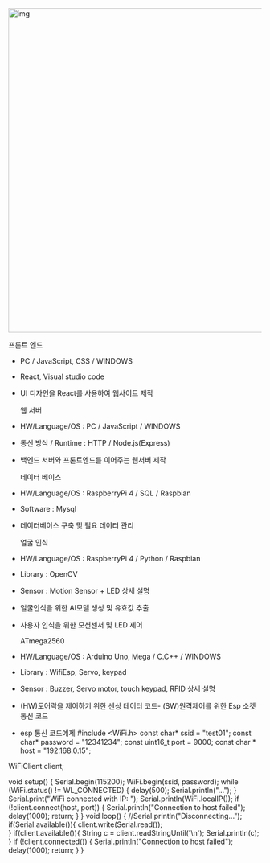 <img width="645" alt="img" src="https://github.com/user-attachments/assets/1acb00e2-289c-4872-8bdf-a63b1aed2a42">

  프론트 엔드
- PC / JavaScript, CSS / WINDOWS
- React, Visual studio code
- UI 디자인을 React를 사용하여 웹사이트 제작


  웹 서버
- HW/Language/OS : PC / JavaScript / WINDOWS
- 통신 방식 / Runtime : HTTP / Node.js(Express)
- 백엔드 서버와 프론트엔드를 이어주는 웹서버 제작


  데이터 베이스
- HW/Language/OS : RaspberryPi 4 / SQL / Raspbian
- Software : Mysql
- 데이터베이스 구축 및 필요 데이터 관리


  얼굴 인식
- HW/Language/OS : RaspberryPi 4 / Python / Raspbian
- Library : OpenCV
- Sensor : Motion Sensor + LED
상세 설명
- 얼굴인식을 위한 AI모델 생성 및 유효값 추출
- 사용자 인식을 위한 모션센서 및 LED 제어


  ATmega2560
- HW/Language/OS : Arduino Uno, Mega / C.C++ / WINDOWS
- Library : WifiEsp, Servo, keypad
- Sensor : Buzzer, Servo motor, touch keypad, RFID
상세 설명
- (HW)도어락을 제어하기 위한 센싱 데이터 코드- (SW)원격제어를 위한 Esp 소켓 통신 코드


- esp 통신 코드예제
#include <WiFi.h>
const char* ssid = "test01";
const char* password = "12341234";
const uint16_t port = 9000;
const char * host = "192.168.0.15";


WiFiClient client;


void setup()
{
  Serial.begin(115200);
  WiFi.begin(ssid, password);
  while (WiFi.status() != WL_CONNECTED) {
    delay(500);
    Serial.println("...");
  }
  Serial.print("WiFi connected with IP: ");
  Serial.println(WiFi.localIP());
  if (!client.connect(host, port)) {
        Serial.println("Connection to host failed");
        delay(1000);
        return;
    }
 }
void loop()
{
  //Serial.println("Disconnecting...");
  if(Serial.available()){
    client.write(Serial.read());  
  }
  if(client.available()){
    String c = client.readStringUntil('\n');
    Serial.println(c);  
  }
  if (!client.connected()) {
        Serial.println("Connection to host failed");
        delay(1000);
        return;
    }
}











